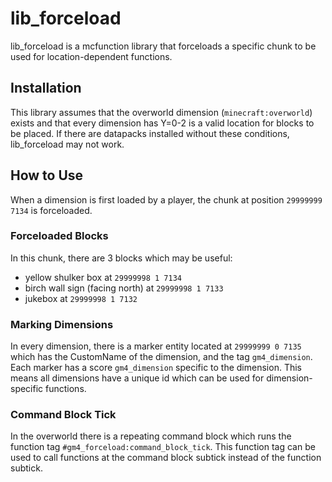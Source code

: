 # lib_forceload
lib_forceload is a mcfunction library that forceloads a specific chunk to be used for location-dependent functions.

## Installation
This library assumes that the overworld dimension (`minecraft:overworld`) exists and that every dimension has Y=0-2 is a valid location for blocks to be placed. If there are datapacks installed without these conditions, lib_forceload may not work.

## How to Use
When a dimension is first loaded by a player, the chunk at position `29999999 7134` is forceloaded. 

### Forceloaded Blocks
In this chunk, there are 3 blocks which may be useful:
- yellow shulker box at `29999998 1 7134`
- birch wall sign (facing north) at `29999998 1 7133`
- jukebox at `29999998 1 7132`

### Marking Dimensions
In every dimension, there is a marker entity located at `29999999 0 7135` which has the CustomName of the dimension, and the tag `gm4_dimension`. Each marker has a score `gm4_dimension` specific to the dimension. This means all dimensions have a unique id which can be used for dimension-specific functions.

### Command Block Tick
In the overworld there is a repeating command block which runs the function tag `#gm4_forceload:command_block_tick`. This function tag can be used to call functions at the command block subtick instead of the function subtick.
